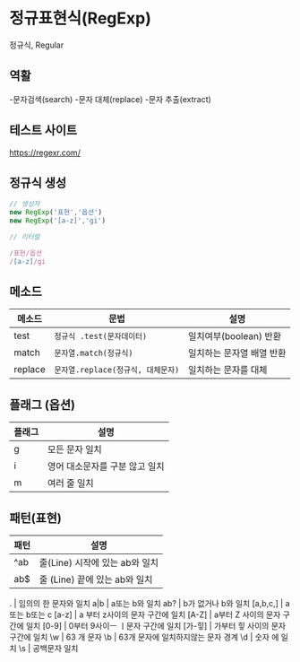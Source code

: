 # 정규표현식(RegExp)

정규식, Regular

## 역활

-문자검색(search)
-문자 대체(replace)
-문자 추출(extract)

## 테스트 사이트 
https://regexr.com/

## 정규식 생성

```js
// 생성자 
new RegExp('표현','옵션')
new RegExp('[a-z]','gi')

// 리터럴 

/표현/옵션
/[a-z]/gi
```

## 메소드

메소드 |  문법 | 설명 
 --|--|--|
 test | `정규식 .test(문자데이터)`| 일치여부(boolean) 반환
 match | `문자열.match(정규식)`| 일치하는 문자열 배열   반환
 replace | `문자열.replace(정규식, 대체문자)` |  일치하는 문자를 대체 

 ## 플래그 (옵션)

 플래그 | 설명
 --|--
 g | 모든 문자 일치
 i |영어 대소문자를 구분 않고 일치 
 m | 여러 줄 일치 

 ## 패턴(표현)

 패턴 | 설명 
 --|--
 ^ab | 줄(Line) 시작에 있는 ab와 일치
 ab$ | 줄 (Line) 끝에 있는 ab와 일치 
 
  . | 임의의 한 문자와 일치
  a|b | a또는 b와 일치
  ab? | b가 없거나 b와 일치 
  [a,b,c,] | a또는 b또는 c
  [a-z] | a 부터 z사이의 문자 구간에 일치
  [A-Z]  | a부터 Z  사이의 문자 구간에 일치
  [0-9] | 0부터 9사이ㅡ ㅣ문자 구간에 일치
  [가-힣] | 가부터 힣 사이의 문자 구간에 일치
  \w | 63 개 문자 
  \b | 63개 문자에 일치하지않는 문자 경계
  \d | 숫자 에 일치 
  \s | 공백문자 일치 